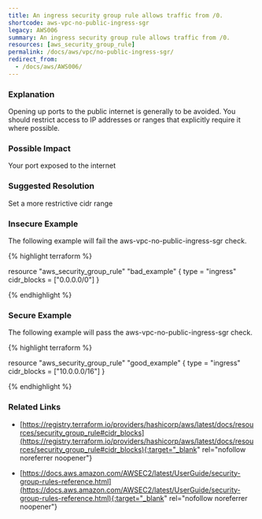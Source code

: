 ```yaml
---
title: An ingress security group rule allows traffic from /0.
shortcode: aws-vpc-no-public-ingress-sgr
legacy: AWS006
summary: An ingress security group rule allows traffic from /0. 
resources: [aws_security_group_rule] 
permalink: /docs/aws/vpc/no-public-ingress-sgr/
redirect_from: 
  - /docs/aws/AWS006/
---
```


### Explanation


Opening up ports to the public internet is generally to be avoided. You should restrict access to IP addresses or ranges that explicitly require it where possible.


### Possible Impact
Your port exposed to the internet

### Suggested Resolution
Set a more restrictive cidr range


### Insecure Example

The following example will fail the aws-vpc-no-public-ingress-sgr check.

{% highlight terraform %}

resource "aws_security_group_rule" "bad_example" {
	type = "ingress"
	cidr_blocks = ["0.0.0.0/0"]
}

{% endhighlight %}



### Secure Example

The following example will pass the aws-vpc-no-public-ingress-sgr check.

{% highlight terraform %}

resource "aws_security_group_rule" "good_example" {
	type = "ingress"
	cidr_blocks = ["10.0.0.0/16"]
}

{% endhighlight %}



### Related Links


- [https://registry.terraform.io/providers/hashicorp/aws/latest/docs/resources/security_group_rule#cidr_blocks](https://registry.terraform.io/providers/hashicorp/aws/latest/docs/resources/security_group_rule#cidr_blocks){:target="_blank" rel="nofollow noreferrer noopener"}

- [https://docs.aws.amazon.com/AWSEC2/latest/UserGuide/security-group-rules-reference.html](https://docs.aws.amazon.com/AWSEC2/latest/UserGuide/security-group-rules-reference.html){:target="_blank" rel="nofollow noreferrer noopener"}


